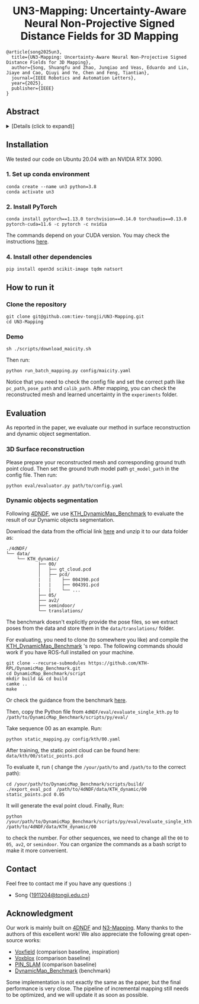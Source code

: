 <p align="center">
  <h1 align="center">UN3-Mapping: Uncertainty-Aware Neural Non-Projective Signed Distance Fields for 3D Mapping
</h1>


```
@article{song2025un3,
  title={UN3-Mapping: Uncertainty-Aware Neural Non-Projective Signed Distance Fields for 3D Mapping},
  author={Song, Shuangfu and Zhao, Junqiao and Veas, Eduardo and Lin, Jiaye and Cao, Qiuyi and Ye, Chen and Feng, Tiantian},
  journal={IEEE Robotics and Automation Letters},
  year={2025},
  publisher={IEEE}
}
```

## Abstract

<details>
  <summary>[Details (click to expand)]</summary>
Building accurate and reliable maps is a critical requirement for autonomous robots. In this letter, we propose UN3-Mapping, an implicit neural mapping method that enables high-quality 3D reconstruction with integrated uncertainty estimation. Our approach employs a hybrid representation: an implicit neural distance field models scene geometry, while an explicit gradient field, optimized from surface normals, derives non-projective signed distance labels from raw range data. These refined distance labels are then used to train our implicit map. For uncertainty estimation, we design an online learning framework to capture the reconstruction uncertainty in a self-supervised manner. Benefiting from the uncertainty-aware map, our method is capable of removing the dynamic obstacles with high uncertainty within the raw point cloud. Extensive experiments show that our approach outperforms existing methods in mapping accuracy and completeness while also exhibiting promising potential for dynamic object segmentation.
</details>

## Installation

We tested our code on Ubuntu 20.04 with an NVIDIA RTX 3090.

### 1. Set up conda environment

```
conda create --name un3 python=3.8
conda activate un3
```

### 2. Install PyTorch

```
conda install pytorch==1.13.0 torchvision==0.14.0 torchaudio==0.13.0 pytorch-cuda=11.6 -c pytorch -c nvidia
```

The commands depend on your CUDA version. You may check the instructions [here](https://pytorch.org/get-started/previous-versions/).


### 4. Install other dependencies

```
pip install open3d scikit-image tqdm natsort
```

## How to run it

### Clone the repository
```
git clone git@github.com:tiev-tongji/UN3-Mapping.git
cd UN3-Mapping
```

### Demo

```
sh ./scripts/download_maicity.sh
```
Then run:
```
python run_batch_mapping.py config/maicity.yaml
```
Notice that you need to check the config file and set the correct path like `pc_path`, `pose_path` and `calib_path`.
After mapping, you can check the reconstructed mesh and learned uncertainty in the `experiments` folder.

## Evaluation
As reported in the paper, we evaluate our method in surface reconstruction and dynamic object segmentation.

### 3D Surface reconstruction
Please prepare your reconstructed mesh and corresponding ground truth point cloud. Then set the ground truth model path `gt_model_path` in the config file. Then run:
```
python eval/evaluator.py path/to/config.yaml
```

### Dynamic objects segmentation
Following [4DNDF](git@github.com:PRBonn/4dNDF.git), we use [KTH_DynamicMap_Benchmark](https://github.com/KTH-RPL/DynamicMap_Benchmark) to evaluate the result of our Dynamic objects segmentation.

Download the data from the official link [here](https://zenodo.org/records/8160051) and unzip it to our data folder as:

```
./4dNDF/
└── data/
    └── KTH_dynamic/
            ├── 00/
            │   ├── gt_cloud.pcd
            │   ├── pcd/
            |   |    ├── 004390.pcd
            |   |    ├── 004391.pcd
            |   |    └── ...
            ├── 05/ 
            ├── av2/
            ├── semindoor/
            └── translations/
```

The benchmark doesn't explicitly provide the pose files, so we extract poses from the data and store them in the `data/translations/` folder.

For evaluating, you need to clone (to somewhere you like) and compile the [KTH_DynamicMap_Benchmark](https://github.com/KTH-RPL/DynamicMap_Benchmark) 's repo. The following commands should work if you have ROS-full installed on your machine.

```
git clone --recurse-submodules https://github.com/KTH-RPL/DynamicMap_Benchmark.git
cd DynamicMap_Benchmark/script
mkdir build && cd build
camke ..
make
```

Or check the guidance from the benchmark [here](https://github.com/KTH-RPL/DynamicMap_Benchmark/tree/master/methods).

Then, copy the Python file from `4dNDF/eval/evaluate_single_kth.py` to `/path/to/DynamicMap_Benchmark/scripts/py/eval/`

Take sequence 00 as an example. Run:

```
python static_mapping.py config/kth/00.yaml
```

After training, the static point cloud can be found here: `data/kth/00/static_points.pcd`

To evaluate it, run ( change the `/your/path/to` and `/path/to` to the correct path):

```
cd /your/path/to/DynamicMap_Benchmark/scripts/build/
./export_eval_pcd  /path/to/4dNDF/data/KTH_dynamic/00 static_points.pcd 0.05
```
It will generate the eval point cloud. Finally, Run:

```
python /your/path/to/DynamicMap_Benchmark/scripts/py/eval/evaluate_single_kth.py /path/to/4dNDF/data/KTH_dynamic/00
```
to check the number. For other sequences, we need to change all the `00` to `05`,` av2`, or `semindoor`. You can organize the commands as a bash script to make it more convenient.

## Contact
Feel free to contact me if you have any questions :)
- Song {[1911204@tongji.edu.cn]()}

## Acknowledgment
Our work is mainly built on [4DNDF](git@github.com:PRBonn/4dNDF.git) and [N3-Mapping](https://github.com/tiev-tongji/N3-Mapping). Many thanks to the authors of this excellent work!
We also appreciate the following great open-source works:
- [Voxfield](https://github.com/VIS4ROB-lab/voxfield) (comparison baseline, inspiration)
- [Voxblox](https://github.com/ethz-asl/voxblox) (comparison baseline)
- [PIN_SLAM](https://github.com/PRBonn/PIN_SLAM) (comparison baseline)
- [DynamicMap_Benchmark](https://github.com/KTH-RPL/DynamicMap_Benchmark) (benchmark)

Some implementation is not exactly the same as the paper, but the final performance is very close. The pipeline of incremental mapping still needs to be optimized, and we will update it as soon as possible.
